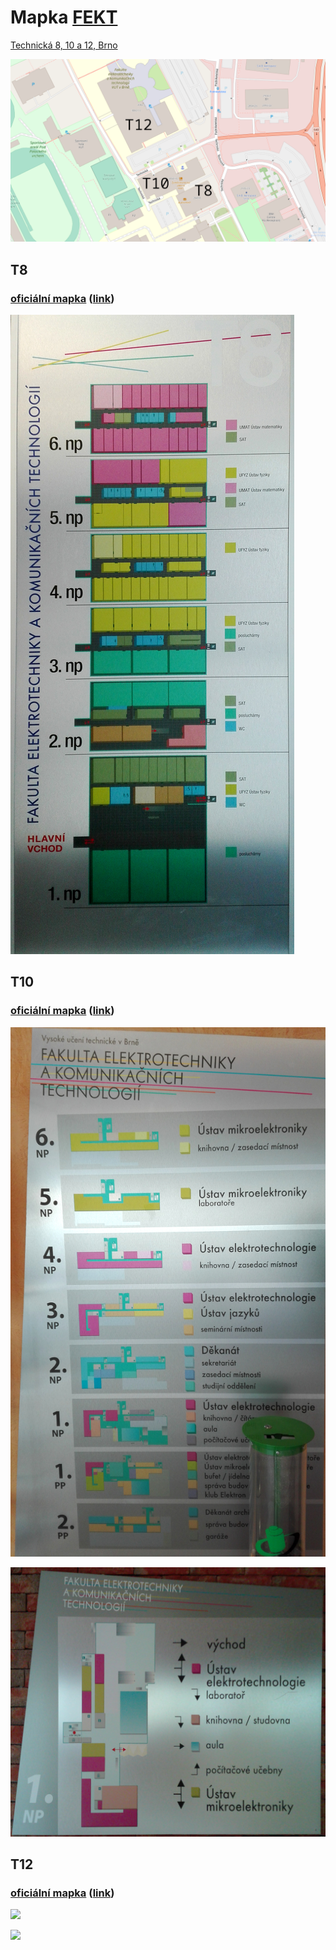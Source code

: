 
# Mapka [FEKT](https://www.fekt.vut.cz/)

[Technická 8, 10 a 12, Brno](https://www.openstreetmap.org/#map=17/49.22661/16.57508)

![](FEKT.png)

## T8
### [oficiální mapka](T8.pdf) ([link](https://www.fekt.vut.cz/dokumenty/plany/technicka08_planek.pdf))
![](T8.jpg)


## T10
### [oficiální mapka](T10.pdf) ([link](https://www.fekt.vut.cz/dokumenty/plany/technicka10_planek.pdf))
![](T10.jpg)

![](T10_1NP.jpg)

## T12
### [oficiální mapka](T12.pdf) ([link](https://www.fekt.vut.cz/dokumenty/plany/technicka12_planek.pdf))
![](T12.jpg)

![](T12_1NP.jpg)
